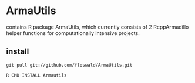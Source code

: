 ArmaUtils
=========

contains R package ArmaUtils, which currently consists of 2 RcppArmadillo helper functions for computationally intensive projects.

install
-------

``git pull git://github.com/floswald/ArmaUtils.git``

``R CMD INSTALL Armautils``
